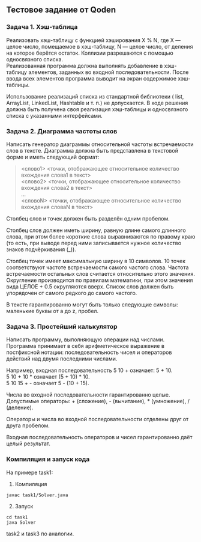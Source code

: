 ## Тестовое задание от Qoden
### Задача 1. Хэш-таблица
Реализовать хэш-таблицу с функцией хэширования X % N, где X — целое число, помещаемое
в хэш-таблицу, N — целое число, от деления на которое берётся остаток. Коллизии разрешаются с помощью односвязного списка.  
Реализованная программа должна выполнять добавление в хэш-таблицу элементов, заданных во входной последовательности. После ввода всех элементов программа выводит на экран содержимое хэш-таблицы.

Использование реализаций списка из стандартной библиотеки ( list, ArrayList, LinkedList, Hashtable и т. п.) не допускается. В ходе решения должна быть получена своя реализация хэш-таблицы и односвязного списка с указанными интерфейсами.

### Задача 2. Диаграмма частоты слов
Написать генератор диаграммы относительной частоты встречаемости слов в тексте.
Диаграмма должна быть представлена в текстовой форме и иметь следующий формат:


><слово1> <точки, отображающее относительное количество вхождения слова1 в
текст>  
<слово2> <точки, отображающее относительное количество вхождения слова2 в
текст>  
...  
<словоN> <точки, отображающее относительное количество вхождения словаN в текст> 

Столбец слов и точек должен быть разделён одним пробелом.

Столбец слов должен иметь ширину, равную длине самого длинного слова, при этом более короткие слова выравниваются по правому краю (то есть, при выводе перед ними записывается нужное количество знаков подчёркивания (_)).

Столбец точек имеет максимальную ширину в 10 символов. 10 точек соответствуют частоте встречаемости самого частого слова. Частота встречаемости остальных слов считается относительно этого значения. Округление производится по правилам математики, при этом значения вида ЦЕЛОЕ + 0.5 округляются вверх.
Список слов должен быть упорядочен от самого редкого до самого частого.

В тексте гарантированно могут быть только следующие символы: маленькие буквы от a до z, пробел.

### Задача 3. Простейший калькулятор
Написать программу, выполняющую операции над числами. Программа принимает в себя арифметическое выражение в постфиксной нотации: последовательность чисел и операторов действий над двумя последними числами.  

Например, входная последовательность 5 10 + означает: 5 + 10.  
5 10 + 10 * означает (5 + 10) * 10.  
5 10 15 + - означает 5 - (10 + 15).  

Числа во входной последовательности гарантированно целые. Допустимые операторы: + (сложение), - (вычитание), * (умножение), / (деление).

Операторы и числа во входной последовательности отделены друг от друга пробелом.

Входная последовательность операторов и чисел гарантированно даёт целый результат.

### Компиляция и запуск кода 
На примере task1:  
1. Компиляция  
```
javac task1/Solver.java
```
2. Запуск
```
cd task1  
java Solver
   ```
task2 и task3 по аналогии. 
